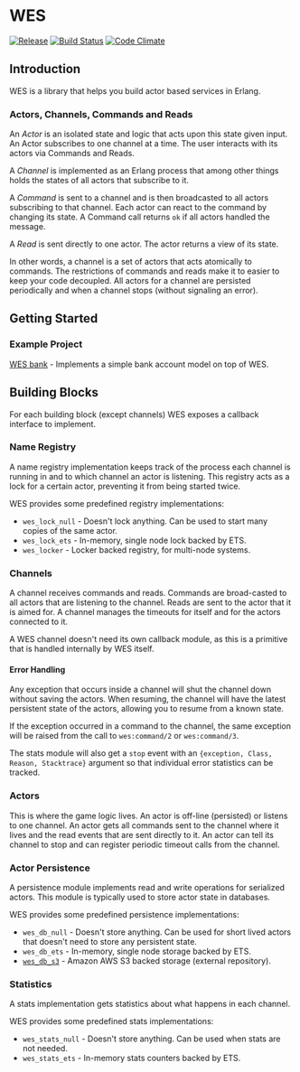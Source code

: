 # WES
[![Release](http://img.shields.io/github/release/wooga/wes.svg?style=flat-square)](https://github.com/wooga/wes/releases/latest)
[![Build Status](http://img.shields.io/travis/wooga/wes.svg?style=flat-square)](http://travis-ci.org/wooga/wes)
[![Code Climate](http://img.shields.io/badge/code_climate-Erlang_18.0-brightgreen.svg?style=flat-square)](https://travis-ci.org/wooga/wes)

## Introduction
WES is a library that helps you build actor based services in Erlang.

### Actors, Channels, Commands and Reads
An _Actor_ is an isolated state and logic that acts upon this state given
input. An Actor subscribes to one channel at a time. The user interacts with
its actors via Commands and Reads.

A _Channel_ is implemented as an Erlang process that among other things holds
the states of all actors that subscribe to it.

A _Command_ is sent to a channel and is then broadcasted to all actors
subscribing to that channel. Each actor can react to the command by changing
its state. A Command call returns `ok` if all actors handled the message.

A _Read_ is sent directly to one actor. The actor returns a view of its state.

In other words, a channel is a set of actors that acts atomically to commands.
The restrictions of commands and reads make it to easier to keep your code
decoupled. All actors for a channel are persisted periodically and when a
channel stops (without signaling an error).

## Getting Started

### Example Project
[WES bank](https://github.com/anha0825/wes_bank) - Implements a simple bank
account model on top of WES.

## Building Blocks
For each building block (except channels) WES exposes a callback interface to
implement.

### Name Registry
A name registry implementation keeps track of the process each channel is
running in and to which channel an actor is listening. This registry acts as a
lock for a certain actor, preventing it from being started twice.

WES provides some predefined registry implementations:

* `wes_lock_null` - Doesn't lock anything. Can be used to start many copies of
  the same actor.
* `wes_lock_ets` - In-memory, single node lock backed by ETS.
* `wes_locker` - Locker backed registry, for multi-node systems.

### Channels
A channel receives commands and reads. Commands are broad-casted to all actors
that are listening to the channel. Reads are sent to the actor that it is aimed
for. A channel manages the timeouts for itself and for the actors connected to
it.

A WES channel doesn't need its own callback module, as this is a primitive that
is handled internally by WES itself.

#### Error Handling

Any exception that occurs inside a channel will shut the channel down without
saving the actors. When resuming, the channel will have the latest persistent
state of the actors, allowing you to resume from a known state.

If the exception occurred in a command to the channel, the same exception will
be raised from the call to `wes:command/2` or `wes:command/3`.

The stats module will also get a `stop` event with an `{exception, Class,
Reason, Stacktrace}` argument so that individual error statistics can be
tracked.

### Actors
This is where the game logic lives. An actor is off-line (persisted) or listens
to one channel. An actor gets all commands sent to the channel where it lives
and the read events that are sent directly to it. An actor can tell its channel
to stop and can register periodic timeout calls from the channel.

### Actor Persistence
A persistence module implements read and write operations for serialized
actors. This module is typically used to store actor state in databases.

WES provides some predefined persistence implementations:

* `wes_db_null` - Doesn't store anything. Can be used for short lived actors
  that doesn't need to store any persistent state.
* `wes_db_ets` - In-memory, single node storage backed by ETS.
* [`wes_db_s3`](https://github.com/wooga/wes_db_s3) - Amazon AWS S3 backed
  storage (external repository).

### Statistics
A stats implementation gets statistics about what happens in each channel.

WES provides some predefined stats implementations:

* `wes_stats_null` - Doesn't store anything. Can be used when stats are not
  needed.
* `wes_stats_ets` - In-memory stats counters backed by ETS.
